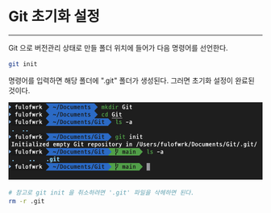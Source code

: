 # Git 초기화 설정

---



Git 으로 버전관리 상태로 만들 폴더 위치에 들어가 다음 명령어를 선언한다. 

```bash
git init
```

명령어를 입력하면 해당 폴더에 ".git" 폴더가 생성된다. 그러면 초기화 설정이 완료된 것이다. 

![Initialization001](../../.gitbook/assets/images/git/initialization/initialization.001.png)

```bash
# 참고로 git init 을 취소하려면 '.git' 파일을 삭헤하면 된다.
rm -r .git
```

